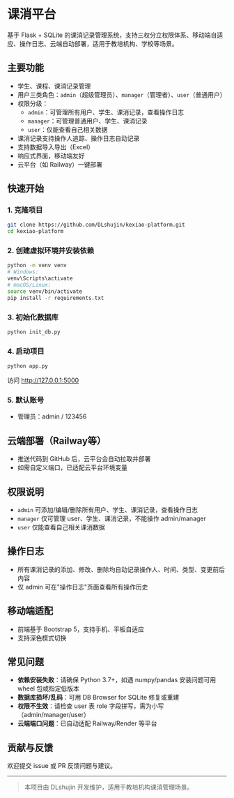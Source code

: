 # 课消平台

基于 Flask + SQLite 的课消记录管理系统，支持三权分立权限体系、移动端自适应、操作日志、云端自动部署，适用于教培机构、学校等场景。

## 主要功能
- 学生、课程、课消记录管理
- 用户三类角色：`admin`（超级管理员）、`manager`（管理者）、`user`（普通用户）
- 权限分级：
  - `admin`：可管理所有用户、学生、课消记录，查看操作日志
  - `manager`：可管理普通用户、学生、课消记录
  - `user`：仅能查看自己相关数据
- 课消记录支持操作人追踪、操作日志自动记录
- 支持数据导入导出（Excel）
- 响应式界面，移动端友好
- 云平台（如 Railway）一键部署

## 快速开始

### 1. 克隆项目
```bash
git clone https://github.com/DLshujin/kexiao-platform.git
cd kexiao-platform
```

### 2. 创建虚拟环境并安装依赖
```bash
python -m venv venv
# Windows:
venv\Scripts\activate
# macOS/Linux:
source venv/bin/activate
pip install -r requirements.txt
```

### 3. 初始化数据库
```bash
python init_db.py
```

### 4. 启动项目
```bash
python app.py
```

访问 http://127.0.0.1:5000

### 5. 默认账号
- 管理员：admin / 123456

## 云端部署（Railway等）
- 推送代码到 GitHub 后，云平台会自动拉取并部署
- 如需自定义端口，已适配云平台环境变量

## 权限说明
- `admin` 可添加/编辑/删除所有用户、学生、课消记录，查看操作日志
- `manager` 仅可管理 user、学生、课消记录，不能操作 admin/manager
- `user` 仅能查看自己相关课消数据

## 操作日志
- 所有课消记录的添加、修改、删除均自动记录操作人、时间、类型、变更前后内容
- 仅 admin 可在"操作日志"页面查看所有操作历史

## 移动端适配
- 前端基于 Bootstrap 5，支持手机、平板自适应
- 支持深色模式切换

## 常见问题
- **依赖安装失败**：请确保 Python 3.7+，如遇 numpy/pandas 安装问题可用 wheel 包或指定低版本
- **数据库损坏/乱码**：可用 DB Browser for SQLite 修复或重建
- **权限不生效**：请检查 user 表 role 字段拼写，需为小写（admin/manager/user）
- **云端端口问题**：已自动适配 Railway/Render 等平台

## 贡献与反馈
欢迎提交 issue 或 PR 反馈问题与建议。

---

> 本项目由 DLshujin 开发维护，适用于教培机构课消管理场景。
